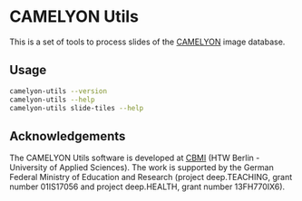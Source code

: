 # CAMELYON Utils

This is a set of tools to process slides of the [CAMELYON](https://camelyon16.grand-challenge.org/) image database.


## Usage

```bash
camelyon-utils --version
camelyon-utils --help
camelyon-utils slide-tiles --help
```


## Acknowledgements

The CAMELYON Utils software is developed at [CBMI](https://cbmi.htw-berlin.de/) (HTW Berlin - University of Applied Sciences). The work is supported by the German Federal Ministry of Education and Research (project deep.TEACHING, grant number 01IS17056 and project deep.HEALTH, grant number 13FH770IX6).
